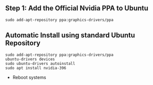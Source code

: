 ## Step 1: Add the Official Nvidia PPA to Ubuntu

```shell
sudo add-apt-repository ppa:graphics-drivers/ppa

```

## Automatic Install using standard Ubuntu Repository
```shell
sudo add-apt-repository ppa:graphics-drivers/ppa
ubuntu-drivers devices
sudo ubuntu-drivers autoinstall
sudo apt install nvidia-396
```

- Reboot systems 





